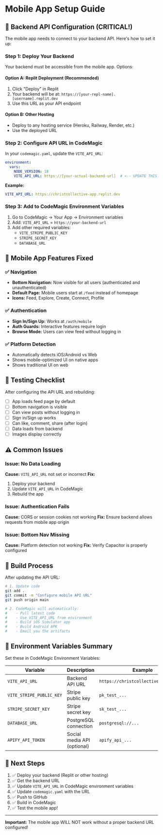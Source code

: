 # Mobile App Setup Guide

## 🔧 Backend API Configuration (CRITICAL!)

The mobile app needs to connect to your backend API. Here's how to set it up:

### Step 1: Deploy Your Backend

Your backend must be accessible from the mobile app. Options:

#### Option A: Replit Deployment (Recommended)
1. Click "Deploy" in Replit
2. Your backend will be at: `https://[your-repl-name].[username].replit.dev`
3. Use this URL as your API endpoint

#### Option B: Other Hosting
- Deploy to any hosting service (Heroku, Railway, Render, etc.)
- Use the deployed URL

### Step 2: Configure API URL in CodeMagic

In your `codemagic.yaml`, update the `VITE_API_URL`:

```yaml
environment:
  vars:
    NODE_VERSION: 18
    VITE_API_URL: https://[your-actual-backend-url]  # <-- UPDATE THIS!
```

**Example:**
```yaml
VITE_API_URL: https://christcollective-app.replit.dev
```

### Step 3: Add to CodeMagic Environment Variables

1. Go to CodeMagic → Your App → Environment variables
2. Add: `VITE_API_URL` = `https://your-backend-url`
3. Add other required variables:
   - `VITE_STRIPE_PUBLIC_KEY`
   - `STRIPE_SECRET_KEY`
   - `DATABASE_URL`

## 📱 Mobile App Features Fixed

### ✅ Navigation
- **Bottom Navigation:** Now visible for all users (authenticated and unauthenticated)
- **Default Page:** Mobile users start at `/feed` instead of homepage
- **Icons:** Feed, Explore, Create, Connect, Profile

### ✅ Authentication
- **Sign In/Sign Up:** Works at `/auth/mobile`
- **Auth Guards:** Interactive features require login
- **Browse Mode:** Users can view feed without logging in

### ✅ Platform Detection
- Automatically detects iOS/Android vs Web
- Shows mobile-optimized UI on native apps
- Shows traditional UI on web

## 🚀 Testing Checklist

After configuring the API URL and rebuilding:

- [ ] App loads feed page by default
- [ ] Bottom navigation is visible
- [ ] Can view posts without logging in
- [ ] Sign in/Sign up works
- [ ] Can like, comment, share (after login)
- [ ] Data loads from backend
- [ ] Images display correctly

## ⚠️ Common Issues

### Issue: No Data Loading
**Cause:** `VITE_API_URL` not set or incorrect
**Fix:** 
1. Deploy your backend
2. Update `VITE_API_URL` in CodeMagic
3. Rebuild the app

### Issue: Authentication Fails
**Cause:** CORS or session cookies not working
**Fix:** Ensure backend allows requests from mobile app origin

### Issue: Bottom Nav Missing
**Cause:** Platform detection not working
**Fix:** Verify Capacitor is properly configured

## 🔄 Build Process

After updating the API URL:

```bash
# 1. Update code
git add .
git commit -m "Configure mobile API URL"
git push origin main

# 2. CodeMagic will automatically:
#    - Pull latest code
#    - Use VITE_API_URL from environment
#    - Build iOS Simulator app
#    - Build Android APK
#    - Email you the artifacts
```

## 📝 Environment Variables Summary

Set these in CodeMagic Environment Variables:

| Variable | Description | Example |
|----------|-------------|---------|
| `VITE_API_URL` | Backend API URL | `https://christcollective.replit.dev` |
| `VITE_STRIPE_PUBLIC_KEY` | Stripe public key | `pk_test_...` |
| `STRIPE_SECRET_KEY` | Stripe secret key | `sk_test_...` |
| `DATABASE_URL` | PostgreSQL connection | `postgresql://...` |
| `APIFY_API_TOKEN` | Social media API (optional) | `apify_api_...` |

## 🎯 Next Steps

1. ✅ Deploy your backend (Replit or other hosting)
2. ✅ Get the backend URL
3. ✅ Update `VITE_API_URL` in CodeMagic environment variables
4. ✅ Update `codemagic.yaml` with the URL
5. ✅ Push to GitHub
6. ✅ Build in CodeMagic
7. ✅ Test the mobile app!

---

**Important:** The mobile app WILL NOT work without a proper backend URL configured!
